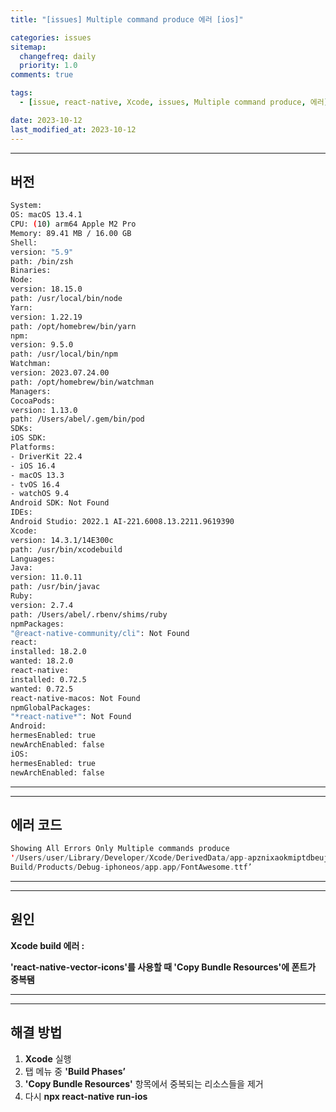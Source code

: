 ```yaml
---
title: "[issues] Multiple command produce 에러 [ios]"

categories: issues
sitemap:
  changefreq: daily
  priority: 1.0
comments: true

tags:
  - [issue, react-native, Xcode, issues, Multiple command produce, 에러]

date: 2023-10-12
last_modified_at: 2023-10-12
---
```


---

## 버전

```bash
System:
OS: macOS 13.4.1
CPU: (10) arm64 Apple M2 Pro
Memory: 89.41 MB / 16.00 GB
Shell:
version: "5.9"
path: /bin/zsh
Binaries:
Node:
version: 18.15.0
path: /usr/local/bin/node
Yarn:
version: 1.22.19
path: /opt/homebrew/bin/yarn
npm:
version: 9.5.0
path: /usr/local/bin/npm
Watchman:
version: 2023.07.24.00
path: /opt/homebrew/bin/watchman
Managers:
CocoaPods:
version: 1.13.0
path: /Users/abel/.gem/bin/pod
SDKs:
iOS SDK:
Platforms:
- DriverKit 22.4
- iOS 16.4
- macOS 13.3
- tvOS 16.4
- watchOS 9.4
Android SDK: Not Found
IDEs:
Android Studio: 2022.1 AI-221.6008.13.2211.9619390
Xcode:
version: 14.3.1/14E300c
path: /usr/bin/xcodebuild
Languages:
Java:
version: 11.0.11
path: /usr/bin/javac
Ruby:
version: 2.7.4
path: /Users/abel/.rbenv/shims/ruby
npmPackages:
"@react-native-community/cli": Not Found
react:
installed: 18.2.0
wanted: 18.2.0
react-native:
installed: 0.72.5
wanted: 0.72.5
react-native-macos: Not Found
npmGlobalPackages:
"*react-native*": Not Found
Android:
hermesEnabled: true
newArchEnabled: false
iOS:
hermesEnabled: true
newArchEnabled: false
```

---

---

## 에러 코드

```swift
Showing All Errors Only Multiple commands produce
'/Users/user/Library/Developer/Xcode/DerivedData/app-apznixaokmiptdbeujrbmpneowhk/
Build/Products/Debug-iphoneos/app.app/FontAwesome.ttf’
```

---

---

## 원인

**Xcode build 에러 :**

**'react-native-vector-icons'를 사용할 때 'Copy Bundle Resources'에 폰트가 중복됌**

---

---

## 해결 방법

1. **Xcode** 실행
2. 탭 메뉴 중 **'Build Phases’**
3. **'Copy Bundle Resources'** 항목에서 중복되는 리소스들을 제거
4. 다시 **npx react-native run-ios**
